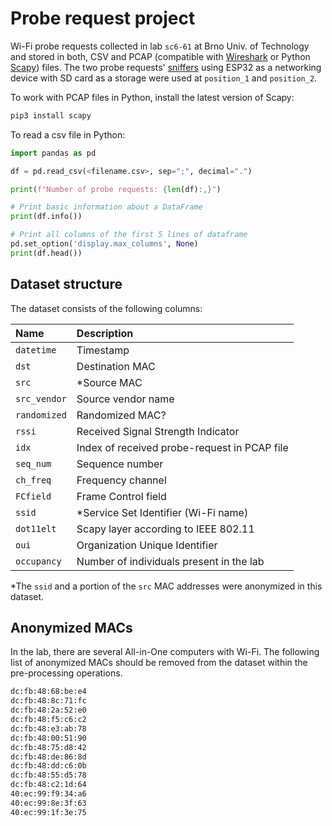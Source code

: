# Probe request project

Wi-Fi probe requests collected in lab `sc6-61` at Brno Univ. of Technology and stored in both, CSV and PCAP (compatible with [Wireshark](https://www.wireshark.org/) or Python [Scapy](https://scapy.readthedocs.io/en/latest/index.html)) files. The two probe requests' [sniffers](https://gitlab.com/tbravenec/esp32-probe-sniffer) using ESP32 as a networking device with SD card as a storage were used at `position_1` and `position_2`.

To work with PCAP files in Python, install the latest version of Scapy:

```bash
pip3 install scapy
```

To read a csv file in Python:

```python
import pandas as pd

df = pd.read_csv(<filename.csv>, sep=";", decimal=".")

print(f"Number of probe requests: {len(df):,}")

# Print basic information about a DataFrame
print(df.info())

# Print all columns of the first 5 lines of dataframe
pd.set_option('display.max_columns', None)
print(df.head())
```

## Dataset structure

The dataset consists of the following columns:

| **Name**     | **Description**                              |
|:-------------|:---------------------------------------------|
| `datetime`   | Timestamp                                    |
| `dst`        | Destination MAC                              |
| `src`        | *Source MAC                                  |
| `src_vendor` | Source vendor name                           |
| `randomized` | Randomized MAC?                              |
| `rssi`       | Received Signal Strength Indicator           |
| `idx`        | Index of received probe-request in PCAP file |
| `seq_num`    | Sequence number                              |
| `ch_freq`    | Frequency channel                            |
| `FCfield`    | Frame Control field                          |
| `ssid`       | *Service Set Identifier (Wi-Fi name)         |
| `dot11elt`   | Scapy layer according to IEEE 802.11         |
| `oui`        | Organization Unique Identifier               |
| `occupancy`  | Number of individuals present in the lab     |

*The `ssid` and a portion of the `src` MAC addresses were anonymized in this dataset.

## Anonymized MACs

In the lab, there are several All-in-One computers with Wi-Fi. The following list of anonymized MACs should be removed from the dataset within the pre-processing operations.

```bash
dc:fb:48:68:be:e4
dc:fb:48:8c:71:fc
dc:fb:48:2a:52:e0
dc:fb:48:f5:c6:c2
dc:fb:48:e3:ab:78
dc:fb:48:00:51:90
dc:fb:48:75:d8:42
dc:fb:48:de:86:8d
dc:fb:48:dd:c6:0b
dc:fb:48:55:d5:78
dc:fb:48:c2:1d:64
40:ec:99:f9:34:a6
40:ec:99:8e:3f:63
40:ec:99:1f:3e:75
```
